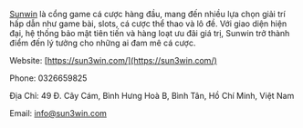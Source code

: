 
[Sunwin](https://sun3win.com/) là cổng game cá cược hàng đầu, mang đến nhiều lựa chọn giải trí hấp dẫn như game bài, slots, cá cược thể thao và lô đề. Với giao diện hiện đại, hệ thống bảo mật tiên tiến và hàng loạt ưu đãi giá trị, Sunwin trở thành điểm đến lý tưởng cho những ai đam mê cá cược.  
  
Website: [https://sun3win.com/](https://sun3win.com/)  
  
Phone: 0326659825  
  
Địa Chỉ: 49 Đ. Cây Cám, Bình Hưng Hoà B, Bình Tân, Hồ Chí Minh, Việt Nam  
  
Email: info@sun3win.com